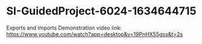 # SI-GuidedProject-6024-1634644715
Exports and Imports Demonstration video link:    https://www.youtube.com/watch?app=desktop&v=19PnHX55gss&t=2s
